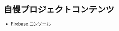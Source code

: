 # 自慢プロジェクトコンテンツ

- [Firebase コンソール](https://console.firebase.google.com/project/sample-react-blog/firestore?hl=ja)
